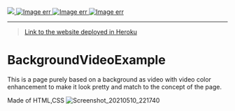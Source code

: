 <a href="https://github.com/AVIRENI-CHANDAN">
  <img src="https://shields.io/badge/%20-Avireni%20Chandan-black?logo=github&style=for-the-badge"/>
</a>
<a href="#">
  <img src="https://shields.io/badge/%20-html-black?logo=html5&style=for-the-badge" alt="Image err"/>
</a>
<a href="#">
  <img src="https://shields.io/badge/%20-css-black?logo=css3&logoColor=blue&style=for-the-badge" alt="Image err"/>
</a>
<a href="#">
  <img src="https://shields.io/badge/%20-Javascript-black?logo=javascript&style=for-the-badge" alt="Image err"/>
</a>

---

> <a href="https://kalistark-travellersite.herokuapp.com/"> Link to the website deployed in Heroku </a>

# BackgroundVideoExample
This is a page purely based on a background as video with video color enhancement to make it look pretty
and match to the concept of the page.


Made of HTML,CSS
![Screenshot_20210510_221740](https://user-images.githubusercontent.com/58340159/117695878-544b2900-b1de-11eb-8186-7458b9c5e541.png)

